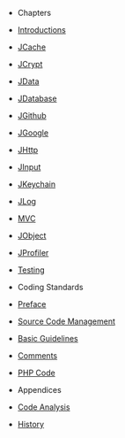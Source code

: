 - Chapters
- [Introductions](chapters/introduction.md)
- [JCache](chapters/packages/cache.md)
- [JCrypt](chapters/packages/crypt.md)
- [JData](chapters/packages/data.md)
- [JDatabase](chapters/packages/database.md)
- [JGithub](chapters/packages/github.md)
- [JGoogle](chapters/packages/google.md)
- [JHttp](chapters/packages/http.md)
- [JInput](chapters/packages/input.md)
- [JKeychain](chapters/packages/keychain.md)
- [JLog](chapters/packages/log.md)
- [MVC](chapters/packages/mvc.md)
- [JObject](chapters/packages/object.md)
- [JProfiler](chapters/packages/profiler.md)
- [Testing](chapters/testing.md)

- Coding Standards
- [Preface](coding-standards/preface.md)
- [Source Code Management](coding-standards/chapters/source-code-management.md)
- [Basic Guidelines](coding-standards/chapters/basic-guidelines.md)
- [Comments](coding-standards/chapters/comments.md)
- [PHP Code](coding-standards/chapters/php.md)

- Appendices
- [Code Analysis](appendices/analysis.md)
- [History](appendices/history.md)
